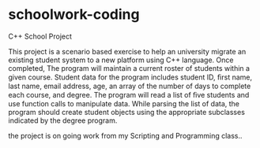 # schoolwork-coding
C++ School Project

This project is a scenario based exercise to help an university migrate an existing student system to a new platform using C++ language.
Once completed, The program will maintain a current roster of students within a given course. 
Student data for the program includes student ID, ﬁrst name, last name, email address, age, an array of the number of days to complete
each course, and degree. The program will read a list of ﬁve students and use function calls to manipulate data. 
While parsing the list of data, the program should create student objects using the appropriate subclasses indicated by the degree program.

the project is on going work from my Scripting and Programming class.. 
